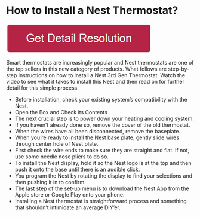 # How to Install a Nest Thermostat?


[![how to install a nest thermostat](redd.png)](https://github.com/resolutionsite/how.to.install.a.nest.thermostat)

Smart thermostats are increasingly popular and Nest thermostats are one of the top sellers in this new category of products. What follows are step-by-step instructions on how to install a Nest 3rd Gen Thermostat. Watch the video to see what it takes to install this Nest and then read on for further detail for this simple process.

* Before installation, check your existing system’s compatibility with the Nest.
* Open the Box and Check its Contents
* The next crucial step is to power down your heating and cooling system.
* If you haven’t already done so, remove the cover of the old thermostat. 
* When the wires have all been disconnected, remove the baseplate.
* When you’re ready to install the Nest base plate, gently slide wires through center hole of Nest plate.
* First check the wire ends to make sure they are straight and flat. If not, use some needle nose pliers to do so. 
* To install the Nest display, hold it so the Nest logo is at the top and then push it onto the base until there is an audible click.
* You program the Nest by rotating the display to find your selections and then pushing it in to confirm.
* The last step of the set-up menu is to download the Nest App from the Apple store or Google Play onto your phone.
* Installing a Nest thermostat is straightforward process and something that shouldn’t intimidate an average DIY’er. 
